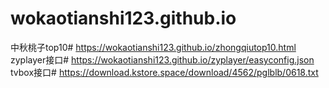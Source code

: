 # wokaotianshi123.github.io
中秋桃子top10# https://wokaotianshi123.github.io/zhongqiutop10.html
zyplayer接口# https://wokaotianshi123.github.io/zyplayer/easyconfig.json
tvbox接口# https://download.kstore.space/download/4562/pglblb/0618.txt
